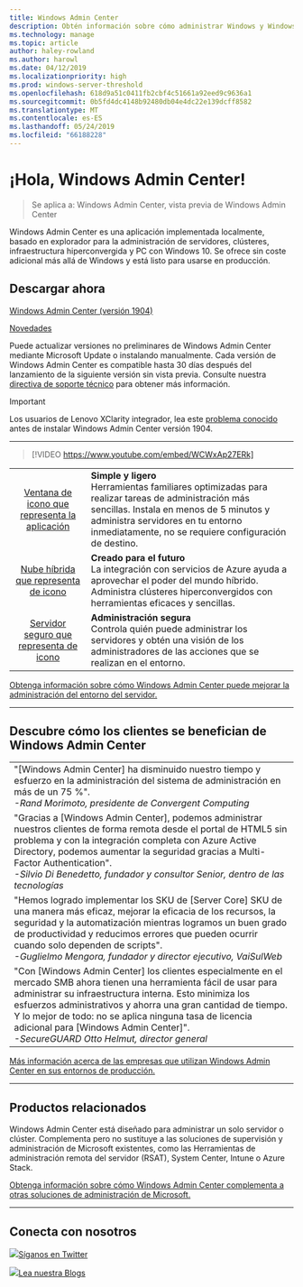 ```yaml
---
title: Windows Admin Center
description: Obtén información sobre cómo administrar Windows y Windows Server con una aplicación nueva basada en explorador, Windows Admin Center (anteriormente Proyecto Honolulu)
ms.technology: manage
ms.topic: article
author: haley-rowland
ms.author: harowl
ms.date: 04/12/2019
ms.localizationpriority: high
ms.prod: windows-server-threshold
ms.openlocfilehash: 618d9a51c0411fb2cbf4c51661a92eed9c9636a1
ms.sourcegitcommit: 0b5fd4dc4148b92480db04e4dc22e139dcff8582
ms.translationtype: MT
ms.contentlocale: es-ES
ms.lasthandoff: 05/24/2019
ms.locfileid: "66188228"
---
```

# <a name="hello-windows-admin-center"></a>¡Hola, Windows Admin Center!

>Se aplica a: Windows Admin Center, vista previa de Windows Admin Center

Windows Admin Center es una aplicación implementada localmente, basado en explorador para la administración de servidores, clústeres, infraestructura hiperconvergida y PC con Windows 10. Se ofrece sin coste adicional más allá de Windows y está listo para usarse en producción.

## <a name="download-now"></a>Descargar ahora

<!--**Windows Admin Center Preview** (version 1906)
[Which version is right for me?](faq.md#what-is-windows-admin-center-preview-which-version-is-right-for-me)

- [Windows Admin Center Preview 1906](https://www.microsoft.com/en-us/software-download/windowsinsiderpreviewserver) - Includes the latest feature updates.
-  -->
[Windows Admin Center (versión 1904)](https://aka.ms/WACDownload) <!--Broadly validated & generally available.-->

[Novedades](../overview.md#release-history)

Puede actualizar versiones no preliminares de Windows Admin Center mediante Microsoft Update o instalando manualmente. Cada versión de Windows Admin Center es compatible hasta 30 días después del lanzamiento de la siguiente versión sin vista previa. Consulte nuestra [directiva de soporte técnico](../support/index.md) para obtener más información.

> [!IMPORTANT]
> Los usuarios de Lenovo XClarity integrador, lea este [problema conocido](../support/known-issues.md) antes de instalar Windows Admin Center versión 1904.

********************

>[!VIDEO https://www.youtube.com/embed/WCWxAp27ERk]


|   |   |
|:-:|:--|
| [Ventana de icono que representa la aplicación](/media/simple-icon.png)| **Simple y ligero** <br/> Herramientas familiares optimizadas para realizar tareas de administración más sencillas. Instala en menos de 5 minutos y administra servidores en tu entorno inmediatamente, no se requiere configuración de destino. |
| [Nube híbrida que representa de icono](/media/future-icon.png)| **Creado para el futuro** <br/> La integración con servicios de Azure ayuda a aprovechar el poder del mundo híbrido. Administra clústeres hiperconvergidos con herramientas eficaces y sencillas. |
| [Servidor seguro que representa de icono](/media/secure-icon.png)| **Administración segura** <br/> Controla quién puede administrar los servidores y obtén una visión de los administradores de las acciones que se realizan en el entorno. |

[Obtenga información sobre cómo Windows Admin Center puede mejorar la administración del entorno del servidor.](../overview.md)

********************

## <a name="see-how-customers-are-benefitting-from-windows-admin-center"></a>Descubre cómo los clientes se benefician de Windows Admin Center

|  |
|--|
| "[Windows Admin Center] ha disminuido nuestro tiempo y esfuerzo en la administración del sistema de administración en más de un 75 %".<br> *-Rand Morimoto, presidente de Convergent Computing* |
| "Gracias a [Windows Admin Center], podemos administrar nuestros clientes de forma remota desde el portal de HTML5 sin problema y con la integración completa con Azure Active Directory, podemos aumentar la seguridad gracias a Multi-Factor Authentication".<br/> *-Silvio Di Benedetto, fundador y consultor Senior, dentro de las tecnologías* |
| "Hemos logrado implementar los SKU de [Server Core] SKU de una manera más eficaz, mejorar la eficacia de los recursos, la seguridad y la automatización mientras logramos un buen grado de productividad y reducimos errores que pueden ocurrir cuando solo dependen de scripts". <br/> *-Guglielmo Mengora, fundador y director ejecutivo, VaiSulWeb* |
| "Con [Windows Admin Center] los clientes especialmente en el mercado SMB ahora tienen una herramienta fácil de usar para administrar su infraestructura interna. Esto minimiza los esfuerzos administrativos y ahorra una gran cantidad de tiempo. Y lo mejor de todo: no se aplica ninguna tasa de licencia adicional para [Windows Admin Center]". <br/> *-SecureGUARD Otto Helmut, director general* |

[Más información acerca de las empresas que utilizan Windows Admin Center en sus entornos de producción.](case-studies.md)

********************

## <a name="related-products"></a>Productos relacionados

Windows Admin Center está diseñado para administrar un solo servidor o clúster. Complementa pero no sustituye a las soluciones de supervisión y administración de Microsoft existentes, como las Herramientas de administración remota del servidor (RSAT), System Center, Intune o Azure Stack. 

[Obtenga información sobre cómo Windows Admin Center complementa a otras soluciones de administración de Microsoft.](related-management.md)

********************

## <a name="connect-with-us"></a>Conecta con nosotros

![ ](//img-prod-cms-rt-microsoft-com.akamaized.net/cms/api/am/imageFileData/REOolR)[Síganos en Twitter](https://twitter.com/servermgmt)

![ ](//img-prod-cms-rt-microsoft-com.akamaized.net/cms/api/am/imageFileData/REOtyw)[Lea nuestra Blogs](https://blogs.technet.microsoft.com/servermanagement/)